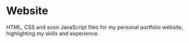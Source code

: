 # Website
HTML, CSS and soon JavaScript files for my personal portfolio website, highlighting my skills and experience.
